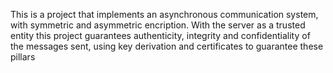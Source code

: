 This is a project that implements an asynchronous communication system, with symmetric and asymmetric encription. 
With the server as a trusted entity this project guarantees authenticity, integrity and confidentiality of the messages sent, using key derivation and certificates to guarantee these pillars
